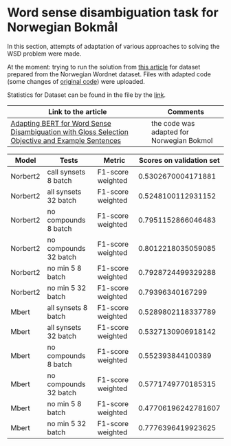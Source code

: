# Word sense disambiguation task for Norwegian Bokmål

In this section, attempts of adaptation of various approaches to solving the WSD problem were made.


At the moment: trying to run the solution from [this article](https://arxiv.org/pdf/2009.11795.pdf) for dataset prepared from the Norwegian Wordnet dataset. Files with adapted code (some changes of [original code](https://github.com/BPYap/BERT-WSD)) were uploaded.

Statistics for Dataset can be found in the file by the [link](https://colab.research.google.com/drive/1GIfCwGhKFSmQCa9P_EAx1uL7xzNTTjW0?usp=sharing). 


Link to the article|Comments|
|---|---|
[Adapting BERT for Word Sense Disambiguation with Gloss Selection Objective and Example Sentences](https://github.com/BPYap/BERT-WSD) | the code was adapted for Norwegian Bokmol|


Model|Tests|Metric|Scores on validation set
|---|---|---|---|
Norbert2	|call synsets 8 batch	|F1-score weighted |0.5302670004171881
Norbert2	|all synsets 32 batch	|F1-score weighted|0.5248100112931152
Norbert2	|no compounds 8 batch	|F1-score weighted|0.7951152866046483
Norbert2	|no compounds 32 batch	|F1-score weighted|0.8012218035059085
Norbert2	|no min 5 8 batch	|F1-score weighted|0.7928724499329288
Norbert2	|no min 5 32 batch |F1-score weighted	|0.79396340167299
Mbert	|all synsets 8 batch |F1-score weighted	|0.5289802118337789
Mbert	|all synsets 32 batch	|F1-score weighted|0.5327130906918142
Mbert	|no compounds 8 batch	|F1-score weighted|0.552393844100389
Mbert	|no compounds 32 batch|F1-score weighted|	 0.5771749770185315
Mbert	|no min 5 8 batch	|F1-score weighted| 0.47706196242781607
Mbert	|no min 5 32 batch |F1-score weighted|	0.7776396419923625
